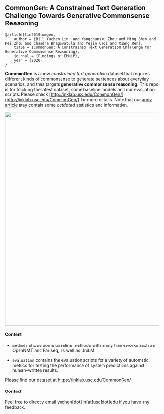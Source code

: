 ## CommonGen: A Constrained Text Generation Challenge Towards Generative Commonsense Reasoning


```
@article{lin2019comgen,
    author = {Bill Yuchen Lin  and Wangchunshu Zhou and Ming Shen and Pei Zhou and Chandra Bhagavatula and Yejin Choi and Xiang Ren},
    title = {CommonGen: A Constrained Text Generation Challenge for Generative Commonsense Reasoning},
    journal = {Findings of EMNLP},
    year = {2020}
}
```


**CommonGen** is a new _constrained text generation_ dataset that requires different kinds of commonsense to generate sentences about everyday scenarios, and thus targets **generative commonsense reasoning**. This repo is for tracking the latest dataset, some baseline models and our evaluation scripts. Please check [http://inklab.usc.edu/CommonGen/](http://inklab.usc.edu/CommonGen/) for more details. Note that our [arxiv article](https://arxiv.org/abs/1911.03705) may contain some _outdated_ statistics and information.


<img src="http://inklab.usc.edu/CommonGen/intro.png" width="700">

#### Content


- `methods` shows some baseline methods with many frameworks such as OpenNMT and Fariseq, as well as UniLM.

- `evaluation` contains the evaluation scripts for a variety of automatic metrics for testing the performance of system predictions against human-written results.

Please find our dataset at https://inklab.usc.edu/CommonGen/


#### Contact

Feel free to directly email yuchen[dot]lin[at]usc[dot]edu if you have any feedback. 
